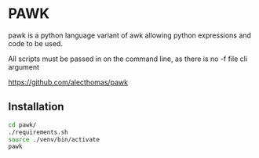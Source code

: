 # PAWK

pawk is a python language variant of awk allowing
python expressions and code to be used. 

All scripts must be passed in on the command line, as there is
no -f file cli argument 

https://github.com/alecthomas/pawk

## Installation
```bash
cd pawk/
./requirements.sh 
source ./venv/bin/activate
pawk
```

